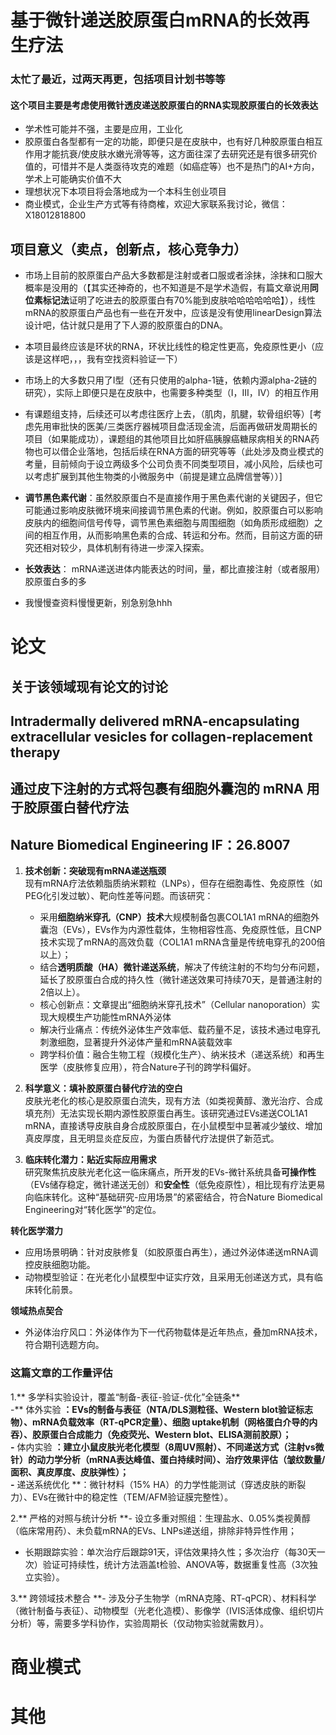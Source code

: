 # 基于微针递送胶原蛋白mRNA的长效再生疗法
### 太忙了最近，过两天再更，包括项目计划书等等

#### 这个项目主要是考虑使用微针透皮递送胶原蛋白的RNA实现胶原蛋白的长效表达
- 学术性可能并不强，主要是应用，工业化
- 胶原蛋白各型都有一定的功能，即便只是在皮肤中，也有好几种胶原蛋白相互作用才能抗衰/使皮肤水嫩光滑等等，这方面往深了去研究还是有很多研究价值的，可惜并不是人类亟待攻克的难题（如癌症等）也不是热门的AI+方向，学术上可能确实价值不大
- 理想状况下本项目将会落地成为一个本科生创业项目
- 商业模式，企业生产方式等有待商榷，欢迎大家联系我讨论，微信：X18012818800


## 项目意义（卖点，创新点，核心竞争力）
- 市场上目前的胶原蛋白产品大多数都是注射或者口服或者涂抹，涂抹和口服大概率是没用的（【其实还神奇的，也不知道是不是学术造假，有篇文章说用**同位素标记法**证明了吃进去的胶原蛋白有70%能到皮肤哈哈哈哈哈哈】），线性mRNA的胶原蛋白产品也有一些在开发中，应该是没有使用linearDesign算法设计吧，估计就只是用了下人源的胶原蛋白的DNA。
- 本项目最终应该是环状的RNA，环状比线性的稳定性更高，免疫原性更小（应该是这样吧，，，我有空找资料验证一下）
- 市场上的大多数只用了I型（还有只使用的alpha-1链，依赖内源alpha-2链的研究），实际上即便只是在皮肤中，也需要多种类型（I，III，IV）的相互作用
- 有课题组支持，后续还可以考虑往医疗上去，（肌肉，肌腱，软骨组织等）[考虑先用审批快的医美/三类医疗器械项目盘活现金流，后面再做研发周期长的项目（如果能成功），课题组的其他项目比如肝癌胰腺癌糖尿病相关的RNA药物也可以借企业落地，包括后续在RNA方面的研究等等（此处涉及商业模式的考量，目前倾向于设立两级多个公司负责不同类型项目，减小风险，后续也可以考虑扩展到其他生物类的小微服务中（前提是建立品牌信誉等））]
- **调节黑色素代谢**：虽然胶原蛋白不是直接作用于黑色素代谢的关键因子，但它可能通过影响皮肤微环境来间接调节黑色素的代谢。例如，胶原蛋白可以影响皮肤内的细胞间信号传导，调节黑色素细胞与周围细胞（如角质形成细胞）之间的相互作用，从而影响黑色素的合成、转运和分布。然而，目前这方面的研究还相对较少，具体机制有待进一步深入探索。
- **长效表达**： mRNA递送进体内能表达的时间，量，都比直接注射（或者服用）胶原蛋白多的多

- 我慢慢查资料慢慢更新，别急别急hhh

# 论文
## 关于该领域现有论文的讨论
## Intradermally delivered mRNA-encapsulating extracellular vesicles for collagen-replacement therapy
## 通过皮下注射的方式将包裹有细胞外囊泡的 mRNA 用于胶原蛋白替代疗法
## Nature Biomedical Engineering IF：26.8007

1. **技术创新：突破现有mRNA递送瓶颈**  
   现有mRNA疗法依赖脂质纳米颗粒（LNPs），但存在细胞毒性、免疫原性（如PEG化引发过敏）、靶向性差等问题。而该研究：  
   - 采用**细胞纳米穿孔（CNP）技术**大规模制备包裹COL1A1 mRNA的细胞外囊泡（EVs），EVs作为内源性载体，生物相容性高、免疫原性低，且CNP技术实现了mRNA的高效负载（COL1A1 mRNA含量是传统电穿孔的200倍以上）；  
   - 结合**透明质酸（HA）微针递送系统**，解决了传统注射的不均匀分布问题，延长了胶原蛋白合成的持久性（微针递送效果可持续70天，是普通注射的2倍以上）。
   - 核心创新点：文章提出“细胞纳米穿孔技术”（Cellular nanoporation）实现大规模生产功能性mRNA外泌体
   - 解决行业痛点：传统外泌体生产效率低、载药量不足，该技术通过电穿孔刺激细胞，显著提升外泌体产量和mRNA装载效率
   - 跨学科价值：融合生物工程（规模化生产）、纳米技术（递送系统）和再生医学（皮肤修复应用），符合Nature子刊的跨学科偏好。

2. **科学意义：填补胶原蛋白替代疗法的空白**  
   皮肤光老化的核心是胶原蛋白流失，现有方法（如类视黄醇、激光治疗、合成填充剂）无法实现长期内源性胶原蛋白再生。该研究通过EVs递送COL1A1 mRNA，直接诱导皮肤自身合成胶原蛋白，在小鼠模型中显著减少皱纹、增加真皮厚度，且无明显炎症反应，为蛋白质替代疗法提供了新范式。

3. **临床转化潜力：贴近实际应用需求**  
   研究聚焦抗皮肤光老化这一临床痛点，所开发的EVs-微针系统具备**可操作性**（EVs储存稳定，微针递送无创）和**安全性**（低免疫原性），相比现有疗法更易向临床转化。这种“基础研究-应用场景”的紧密结合，符合Nature Biomedical Engineering对“转化医学”的定位。  

**转化医学潜力**
- 应用场景明确：针对皮肤修复（如胶原蛋白再生），通过外泌体递送mRNA调控皮肤细胞功能。
- 动物模型验证：在光老化小鼠模型中证实疗效，且采用无创递送方式，具有临床转化前景。

**领域热点契合**
- 外泌体治疗风口：外泌体作为下一代药物载体是近年热点，叠加mRNA技术，符合期刊选题方向。



### 这篇文章的工作量评估

1.** 多学科实验设计，覆盖“制备-表征-验证-优化”全链条**  
   -** 体外实验 **：EVs的制备与表征（NTA/DLS测粒径、Western blot验证标志物）、mRNA负载效率（RT-qPCR定量）、细胞 uptake机制（网格蛋白介导的内吞）、胶原蛋白合成能力（免疫荧光、Western blot、ELISA测前胶原）；  
   -** 体内实验 **：建立小鼠皮肤光老化模型（8周UV照射）、不同递送方式（注射vs微针）的动力学分析（mRNA表达峰值、蛋白持续时间）、治疗效果评估（皱纹数量/面积、真皮厚度、皮肤弹性）；  
   -** 递送系统优化 **：微针材料（15% HA）的力学性能测试（穿透皮肤的断裂力）、EVs在微针中的稳定性（TEM/AFM验证膜完整性）。  

2.** 严格的对照与统计分析 **- 设立多重对照组：生理盐水、0.05%类视黄醇（临床常用药）、未负载mRNA的EVs、LNPs递送组，排除非特异性作用；  
   - 长期跟踪实验：单次治疗后跟踪91天，评估效果持久性；多次治疗（每30天一次）验证可持续性，统计方法涵盖t检验、ANOVA等，数据重复性高（3次独立实验）。  

3.** 跨领域技术整合 **- 涉及分子生物学（mRNA克隆、RT-qPCR）、材料科学（微针制备与表征）、动物模型（光老化造模）、影像学（IVIS活体成像、组织切片分析）等，需要多学科协作，实验周期长（仅动物实验就需数月）。  

# 商业模式

# 其他

